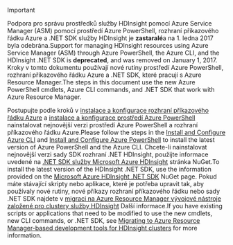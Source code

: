 > [!IMPORTANT]
> <span data-ttu-id="1808b-101">Podpora pro správu prostředků služby HDInsight pomocí Azure Service Manager (ASM) pomocí prostředí Azure PowerShell, rozhraní příkazového řádku Azure a .NET SDK služby HDInsight je **zastaralé**a na 1. ledna 2017 byla odebrána.</span><span class="sxs-lookup"><span data-stu-id="1808b-101">Support for managing HDInsight resources using Azure Service Manager (ASM) through Azure PowerShell, the Azure CLI, and the HDInsight .NET SDK is **deprecated**, and was removed on January 1, 2017.</span></span> <span data-ttu-id="1808b-102">Kroky v tomto dokumentu používají nové rutiny prostředí Azure PowerShell, rozhraní příkazového řádku Azure a .NET SDK, které pracují s Azure Resource Manager.</span><span class="sxs-lookup"><span data-stu-id="1808b-102">The steps in this document use the new Azure PowerShell cmdlets, Azure CLI commands, and .NET SDK that work with Azure Resource Manager.</span></span>
> 
> <span data-ttu-id="1808b-103">Postupujte podle kroků v [instalace a konfigurace rozhraní příkazového řádku Azure](../articles/cli-install-nodejs.md) a [instalace a konfigurace prostředí Azure PowerShell](/powershell/azureps-cmdlets-docs) nainstalovat nejnovější verzi prostředí Azure PowerShell a rozhraní příkazového řádku Azure.</span><span class="sxs-lookup"><span data-stu-id="1808b-103">Please follow the steps in the [Install and Configure Azure CLI](../articles/cli-install-nodejs.md) and [Install and Configure Azure PowerShell](/powershell/azureps-cmdlets-docs) to install the latest version of Azure PowerShell and the Azure CLI.</span></span> <span data-ttu-id="1808b-104">Chcete-li nainstalovat nejnovější verzi sady SDK rozhraní .NET HDInsight, použijte informace uvedené na [.NET SDK služby Microsoft Azure HDInsight](https://www.nuget.org/packages/Microsoft.WindowsAzure.Management.HDInsight/) stránka NuGet.</span><span class="sxs-lookup"><span data-stu-id="1808b-104">To install the latest version of the HDInsight .NET SDK, use the information provided on the [Microsoft Azure HDInsight .NET SDK](https://www.nuget.org/packages/Microsoft.WindowsAzure.Management.HDInsight/) NuGet page.</span></span> <span data-ttu-id="1808b-105">Pokud máte stávající skripty nebo aplikace, které je potřeba upravit tak, aby používaly nové rutiny, nové příkazy rozhraní příkazového řádku nebo sady .NET SDK najdete v [migraci na Azure Resource Manager vývojové nástroje založené pro clustery služby HDInsight](../articles/hdinsight/hdinsight-hadoop-development-using-azure-resource-manager.md) Další informace.</span><span class="sxs-lookup"><span data-stu-id="1808b-105">If you have existing scripts or applications that need to be modified to use the new cmdlets, new CLI commands, or .NET SDK, see [Migrating to Azure Resource Manager-based development tools for HDInsight clusters](../articles/hdinsight/hdinsight-hadoop-development-using-azure-resource-manager.md) for more information.</span></span>
> 
> 

